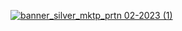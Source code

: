 [![banner_silver_mktp_prtn 02-2023 (1)](https://user-images.githubusercontent.com/16775850/235613796-f8067a1b-c835-4606-87a4-d1fc37d7c5b6.png)]([https://marketplace.atlassian.com/apps/1219033/assertthat-bdd-cucumber-for-jira?hosting=cloud&tab=overview](https://marketplace.atlassian.com/apps/1219033/assertthat-bdd-cucumber-for-jira?hosting=cloud&tab=overview&utm_source=github&utm_medium=profile&utm_campaign=github_links))
